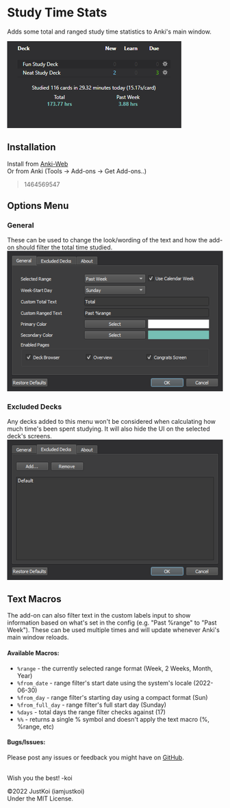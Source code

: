 # Study Time Stats
Adds some total and ranged study time statistics to Anki's main window.  

![Main UI](./github/main_ui.png)

## Installation  
Install from [Anki-Web]()  
Or from Anki (Tools -> Add-ons -> Get Add-ons..)
> 1464569547

## Options Menu  
### General
These can be used to change the look/wording of the text and how the add-on should filter the total time studied.  
![General Options Window](./github/options_general.png)  

### Excluded Decks
Any decks added to this menu won't be considered when calculating how much time's been spent studying. It will also hide the UI on the selected deck's screens.  
![Excluded Options Window](./github/options_excluded.png)  

## Text Macros
The add-on can also filter text in the custom labels input to show information based on what's set in the config (e.g. "Past %range" to "Past Week"). These can be used multiple times and will update whenever Anki's main window reloads.

#### Available Macros:
+ `%range` - the currently selected range format (Week, 2 Weeks, Month, Year)
+ `%from_date` - range filter's start date using the system's locale (2022-06-30)
+ `%from_day` - range filter's starting day using a compact format (Sun)
+ `%from_full_day` - range filter's full start day (Sunday)
+ `%days` - total days the range filter checks against (17)
+ `%%` - returns a single % symbol and doesn't apply the text macro (%, %range, etc)

#### Bugs/Issues:
Please post any issues or feedback you might have on [GitHub](https://github.com/iamjustkoi/StudyTimeStats/issues).
<br></br>  

Wish you the best! -koi

©2022 JustKoi (iamjustkoi)  
Under the MIT License.  
